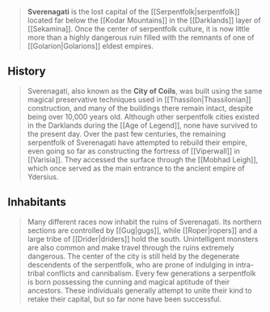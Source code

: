 > **Sverenagati** is the lost capital of the [[Serpentfolk|serpentfolk]] located far below the [[Kodar Mountains]] in the [[Darklands]] layer of [[Sekamina]]. Once the center of serpentfolk culture, it is now little more than a highly dangerous ruin filled with the remnants of one of [[Golarion|Golarions]] eldest empires.


## History

> Sverenagati, also known as the **City of Coils**, was built using the same magical preservative techniques used in [[Thassilon|Thassilonian]] construction, and many of the buildings there remain intact, despite being over 10,000 years old. Although other serpentfolk cities existed in the Darklands during the [[Age of Legend]], none have survived to the present day.
> Over the past few centuries, the remaining serpentfolk of Sverenagati have attempted to rebuild their empire, even going so far as constructing the fortress of [[Viperwall]] in [[Varisia]]. They accessed the surface through the [[Mobhad Leigh]], which once served as the main entrance to the ancient empire of Ydersius.


## Inhabitants

> Many different races now inhabit the ruins of Sverenagati. Its northern sections are controlled by [[Gug|gugs]], while [[Roper|ropers]] and a large tribe of [[Drider|driders]] hold the south. Unintelligent monsters are also common and make travel through the ruins extremely dangerous.
> The center of the city is still held by the degenerate descendents of the serpentfolk, who are prone of indulging in intra-tribal conflicts and cannibalism. Every few generations a serpentfolk is born possessing the cunning and magical aptitude of their ancestors. These individuals generally attempt to unite their kind to retake their capital, but so far none have been successful.








